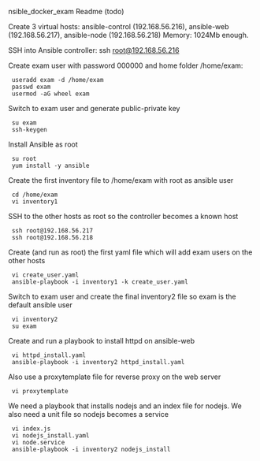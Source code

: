 nsible_docker_exam Readme (todo)

Create 3 virtual hosts: ansible-control (192.168.56.216), ansible-web (192.168.56.217), ansible-node (192.168.56.218)
Memory: 1024Mb enough.

SSH into Ansible controller: 
     ssh root@192.168.56.216
     
Create exam user with password 000000 and home folder /home/exam:
    
     useradd exam -d /home/exam
     passwd exam
     usermod -aG wheel exam
     
Switch to exam user and generate public-private key
     
     su exam
     ssh-keygen
     
Install Ansible as root

     su root
     yum install -y ansible
     
Create the first inventory file to /home/exam with root as ansible user

     cd /home/exam
     vi inventory1
     
SSH to the other hosts as root so the controller becomes a known host

     ssh root@192.168.56.217
     ssh root@192.168.56.218

Create (and run as root) the first yaml file which will add exam users on the other hosts

     vi create_user.yaml
     ansible-playbook -i inventory1 -k create_user.yaml
     
Switch to exam user and create the final inventory2 file so exam is the default ansible user

     vi inventory2
     su exam
     
Create and run a playbook to install httpd on ansible-web

     vi httpd_install.yaml
     ansible-playbook -i inventory2 httpd_install.yaml
     
Also use a proxytemplate file for reverse proxy on the web server
     
     vi proxytemplate
     
We need a playbook that installs nodejs and an index file for nodejs. We also need a unit file so nodejs becomes a service

     vi index.js
     vi nodejs_install.yaml
     vi node.service
     ansible-playbook -i inventory2 nodejs_install
     
     






     
